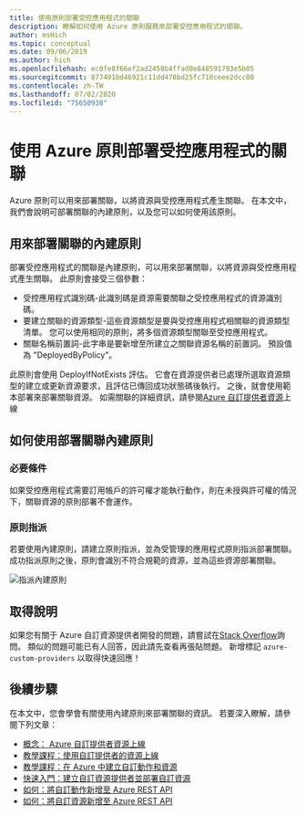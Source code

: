 ```yaml
---
title: 使用原則部署受控應用程式的關聯
description: 瞭解如何使用 Azure 原則服務來部署受控應用程式的關聯。
author: msHich
ms.topic: conceptual
ms.date: 09/06/2019
ms.author: hich
ms.openlocfilehash: ec0fe8f66ef2ad2458b4ffad0e848591793e5b05
ms.sourcegitcommit: 877491bd46921c11dd478bd25fc718ceee2dcc08
ms.contentlocale: zh-TW
ms.lasthandoff: 07/02/2020
ms.locfileid: "75650938"
---
```

# <a name="deploy-associations-for-a-managed-application-using-azure-policy"></a>使用 Azure 原則部署受控應用程式的關聯

Azure 原則可以用來部署關聯，以將資源與受控應用程式產生關聯。 在本文中，我們會說明可部署關聯的內建原則，以及您可以如何使用該原則。

## <a name="built-in-policy-to-deploy-associations"></a>用來部署關聯的內建原則

部署受控應用程式的關聯是內建原則，可以用來部署關聯，以將資源與受控應用程式產生關聯。 此原則會接受三個參數：

- 受控應用程式識別碼-此識別碼是資源需要關聯之受控應用程式的資源識別碼。
- 要建立關聯的資源類型-這些資源類型是要與受控應用程式相關聯的資源類型清單。 您可以使用相同的原則，將多個資源類型關聯至受控應用程式。
- 關聯名稱前置詞-此字串是要新增至所建立之關聯資源名稱的前置詞。 預設值為 "DeployedByPolicy"。

此原則會使用 DeployIfNotExists 評估。 它會在資源提供者已處理所選取資源類型的建立或更新資源要求，且評估已傳回成功狀態碼後執行。 之後，就會使用範本部署來部署關聯資源。
如需關聯的詳細資訊，請參閱[Azure 自訂提供者資源](../custom-providers/concepts-resource-onboarding.md)上線

## <a name="how-to-use-the-deploy-associations-built-in-policy"></a>如何使用部署關聯內建原則 

### <a name="prerequisites"></a>必要條件
如果受控應用程式需要訂用帳戶的許可權才能執行動作，則在未授與許可權的情況下，關聯資源的原則部署不會運作。

### <a name="policy-assignment"></a>原則指派
若要使用內建原則，請建立原則指派，並為受管理的應用程式原則指派部署關聯。 成功指派原則之後，原則會識別不符合規範的資源，並為這些資源部署關聯。

![指派內建原則](media/concepts-built-in-policy/assign-builtin-policy-managedapp.png)

## <a name="getting-help"></a>取得說明

如果您有關于 Azure 自訂資源提供者開發的問題，請嘗試在[Stack Overflow](https://stackoverflow.com/questions/tagged/azure-custom-providers)詢問。 類似的問題可能已有人回答，因此請先查看再張貼問題。 新增標記 ```azure-custom-providers``` 以取得快速回應！

## <a name="next-steps"></a>後續步驟

在本文中，您會學會有關使用內建原則來部署關聯的資訊。 若要深入瞭解，請參閱下列文章：

- [概念： Azure 自訂提供者資源上線](../custom-providers/concepts-resource-onboarding.md)
- [教學課程：使用自訂提供者的資源上線](../custom-providers/tutorial-resource-onboarding.md)
- [教學課程：在 Azure 中建立自訂動作和資源](../custom-providers/tutorial-get-started-with-custom-providers.md)
- [快速入門：建立自訂資源提供者並部署自訂資源](../custom-providers/create-custom-provider.md)
- [如何：將自訂動作新增至 Azure REST API](../custom-providers/custom-providers-action-endpoint-how-to.md)
- [如何：將自訂資源新增至 Azure REST API](../custom-providers/custom-providers-resources-endpoint-how-to.md)
